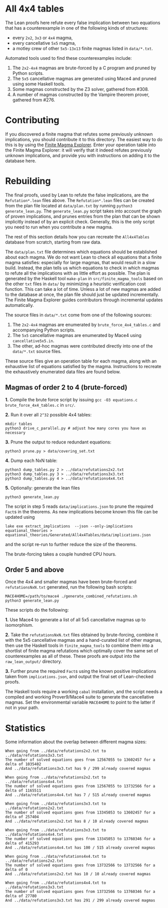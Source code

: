 # All 4x4 tables

The Lean proofs here refute every false implication between two equations that
has a counterexample in one of the following kinds of structures:

* every `2x2`, `3x3` or `4x4` magma,
* every cancellative `5x5` magma,
* a motley crew of other `5x5-13x13` finite magmas listed in `data/*.txt`.

Automated tools used to find these counterexamples include:

1. The `2x2-4x4` magmas are brute-forced by a C program and pruned by Python scripts.
2. The `5x5` cancellative magmas are generated using Mace4 and pruned using some Haskell tools.
3. Some magmas constructed by the Z3 solver, gathered from #308.
4. A number of magmas constructed by the Vampire theorem prover, gathered from #276.

# Contributing

If you discovered a finite magma that refutes some previously unknown implications, you should
contribute it to this directory. The easiest way to do this is by using the
[Finite Magma Explorer](https://teorth.github.io/equational_theories/fme). Enter your operation
table into the Finite Magma Explorer: it will verify that it indeed refutes previously unknown
implications, and provide you with instructions on adding it to the database here.

# Rebuilding

The final proofs, used by Lean to refute the false implications, are the `Refutation*.lean`
files above.
The `Refutation*.lean` files can be created from the plan file located at `data/plan.txt`
by running `python3 generate_lean.py`. The `generate_lean.py` script takes into account the
graph of proven implications, and prunes entries from the plan that can be shown implicitly
instead of by an explicit check. Generally, this is the only script you need to run when you
contribute a new magma.

The rest of this section details how you can recreate the `All4x4Tables` database from scratch,
starting from raw data.

The `data/plan.txt` file determines which equations should be established about each magma.
We do not want Lean to check all equations that a finite magma satisfies: especially for
large magmas, that would result in a slow build. Instead, the plan tells us which equations
to check in which magmas to refute all the implications with as little effort as possible.
The plan is generated by the Haskell tool `make-plan` in  `src/finite_magma_tools` based on
the other `txt` files in `data/` by minimizing a heuristic verification cost function. This
can take a lot of time. Unless a lot of new magmas are added to the database at once, the
plan file should just be updated incrementally. The Finite Magma Explorer guides contributors
through incremental updates automatically.

The source files in `data/*.txt` come from one of the following sources:

1. The `2x2-4x4` magmas are enumerated by `brute_force_4x4_tables.c` and accompanying Python scripts.
2. The `5x5` cancellative magmas are enumerated by Mace4 using `cancellative5x5.in`.
3. The other, ad-hoc magmas were contributed directly into one of the `data/*.txt` source files.

These source files give an operation table for each magma, along with an exhaustive list of equations
satisfied by the magma. Instructions to recreate the exhaustively enumerated data files are found
below.

## Magmas of order 2 to 4 (brute-forced)

**1.** Compile the brute force script by issuing `gcc -O3 equations.c brute_force_4x4_tables.c` in `src/`.

**2.** Run it over all `2^32` possible 4x4 tables:

```
mkdir tables
python3 drive_c_parallel.py # adjust how many cores you have as necessary
```

**3.** Prune the output to reduce redundant equations:
```
python3 prune.py > data/covering_set.txt
```

**4.** Dump each NxN table:
```
python3 dump_tables.py 2 > ../data/refutations2x2.txt
python3 dump_tables.py 3 > ../data/refutations3x3.txt
python3 dump_tables.py 4 > ../data/refutations4x4.txt
```

**5.** Optionally: generate the lean files
```
python3 generate_lean.py
```

The script in step 5 reads `data/implications.json` to prune the required `Fact`s
in the theorems. As new implications become known this file can be updated using
```
lake exe extract_implications  --json --only-implications equational_theories > equational_theories/Generated/All4x4Tables/data/implications.json
```
and the script re-run to further reduce the size of the theorems.

The brute-forcing takes a couple hundred CPU hours.

## Order 5 and above

Once the 4x4 and smaller magmas have been brute-forced and `refutationsNxN.txt`
generated, run the following bash scripts:
```
MACE4HOME=/path/to/mace4 ./generate_combined_refutations.sh
python3 generate_lean.py
```

These scripts do the following:

**1.** Use Mace4 to generate a list of all 5x5 cancellative magmas up to isomorphism.

**2.** Take the `refutationsNxN.txt` files obtained by brute-forcing, combine it with
the 5x5 cancellative magmas and a hand-curated list of other magmas, then use the
Haskell tools in `finite_magma_tools` to combine them into a shortlist of finite
magma refutations which optimally cover the same set of counterexamples
as all of these. These proofs are output into the `raw_lean_output/` directory.

**3.** Further prune the required `Fact`s using the known positive implications taken
from `implications.json`, and output the final set of Lean-checked proofs.

The Haskell tools require a working `cabal` installation, and the script needs
a compiled and working Prover9/Mace4 suite to generate the cancellative magmas.
Set the environmental variable `MACE4HOME` to point to the latter if not in your path.

# Statistics

Some information about the overlap between different magma sizes:

```
When going from ../data/refutations2x2.txt to ../data/refutations3x3.txt
The number of solved equations goes from 12567055 to 13602457 for a delta of 1035402
And ../data/refutations3x3.txt has 9 / 299 already covered magmas

When going from ../data/refutations2x2.txt to ../data/refutations4x4.txt
The number of solved equations goes from 12567055 to 13732566 for a delta of 1165511
And ../data/refutations4x4.txt has 7 / 515 already covered magmas

When going from ../data/refutations3x3.txt to ../data/refutations2x2.txt
The number of solved equations goes from 13345053 to 13602457 for a delta of 257404
And ../data/refutations2x2.txt has 8 / 10 already covered magmas

When going from ../data/refutations3x3.txt to ../data/refutations4x4.txt
The number of solved equations goes from 13345053 to 13760346 for a delta of 415293
And ../data/refutations4x4.txt has 100 / 515 already covered magmas

When going from ../data/refutations4x4.txt to ../data/refutations2x2.txt
The number of solved equations goes from 13732566 to 13732566 for a delta of 0
And ../data/refutations2x2.txt has 10 / 10 already covered magmas

When going from ../data/refutations4x4.txt to ../data/refutations3x3.txt
The number of solved equations goes from 13732566 to 13760346 for a delta of 27780
And ../data/refutations3x3.txt has 291 / 299 already covered magmas
```
